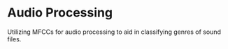 # Audio Processing
Utilizing MFCCs for audio processing to aid in classifying genres of sound files.
